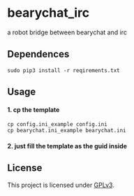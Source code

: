 # bearychat_irc
a robot bridge between bearychat and irc

## Dependences
```shell
sudo pip3 install -r reqirements.txt
```

## Usage
#### 1. cp the template
```shell
cp config.ini_example config.ini
cp bearychat.ini_example bearychat.ini
```

#### 2. just fill the template as the guid inside

## License
This project is licensed under [GPLv3](http://www.gnu.org/licenses/gpl-3.0.txt).
